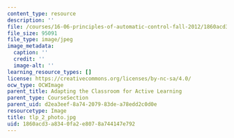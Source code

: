 ```yaml
---
content_type: resource
description: ''
file: /courses/16-06-principles-of-automatic-control-fall-2012/1860acd3a8340fa2e8078a744147e792_tlp_2_photo.jpg
file_size: 95091
file_type: image/jpeg
image_metadata:
  caption: ''
  credit: ''
  image-alt: ''
learning_resource_types: []
license: https://creativecommons.org/licenses/by-nc-sa/4.0/
ocw_type: OCWImage
parent_title: Adapting the Classroom for Active Learning
parent_type: CourseSection
parent_uid: d2ea3eef-8a74-2079-83de-a78edd2c0d0e
resourcetype: Image
title: tlp_2_photo.jpg
uid: 1860acd3-a834-0fa2-e807-8a744147e792
---
```

